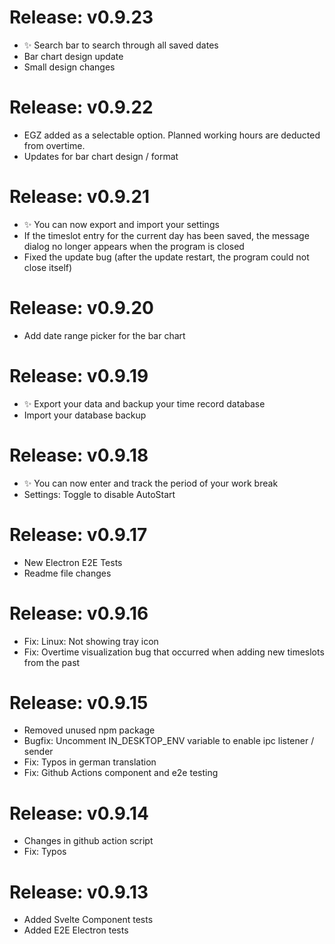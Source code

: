 # Release: v0.9.23

- ✨ Search bar to search through all saved dates
- Bar chart design update
- Small design changes

# Release: v0.9.22

- EGZ added as a selectable option. Planned working hours are deducted from overtime.
- Updates for bar chart design / format

# Release: v0.9.21

- ✨ You can now export and import your settings
- If the timeslot entry for the current day has been saved, the message dialog no longer appears when the program is closed
- Fixed the update bug (after the update restart, the program could not close itself)

# Release: v0.9.20

- Add date range picker for the bar chart

# Release: v0.9.19

- ✨ Export your data and backup your time record database
- Import your database backup

# Release: v0.9.18

- ✨ You can now enter and track the period of your work break
- Settings: Toggle to disable AutoStart

# Release: v0.9.17

- New Electron E2E Tests
- Readme file changes

# Release: v0.9.16

- Fix: Linux: Not showing tray icon
- Fix: Overtime visualization bug that occurred when adding new timeslots from the past

# Release: v0.9.15

- Removed unused npm package
- Bugfix: Uncomment IN_DESKTOP_ENV variable to enable ipc listener / sender
- Fix: Typos in german translation
- Fix: Github Actions component and e2e testing

# Release: v0.9.14

- Changes in github action script
- Fix: Typos

# Release: v0.9.13

- Added Svelte Component tests
- Added E2E Electron tests
